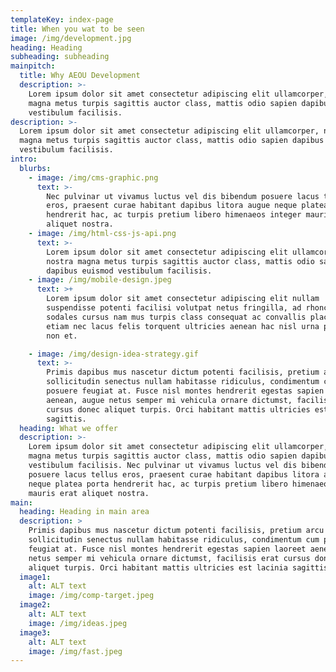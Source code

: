 ```yaml
---
templateKey: index-page
title: When you wat to be seen
image: /img/development.jpg
heading: Heading
subheading: subheading
mainpitch:
  title: Why AEOU Development
  description: >-
    Lorem ipsum dolor sit amet consectetur adipiscing elit ullamcorper, nostra
    magna metus turpis sagittis auctor class, mattis odio sapien dapibus euismod
    vestibulum facilisis.
description: >-
  Lorem ipsum dolor sit amet consectetur adipiscing elit ullamcorper, nostra
  magna metus turpis sagittis auctor class, mattis odio sapien dapibus euismod
  vestibulum facilisis.
intro:
  blurbs:
    - image: /img/cms-graphic.png
      text: >-
        Nec pulvinar ut vivamus luctus vel dis bibendum posuere lacus tellus
        eros, praesent curae habitant dapibus litora augue neque platea porta
        hendrerit hac, ac turpis pretium libero himenaeos integer mauris erat
        aliquet nostra.
    - image: /img/html-css-js-api.png
      text: >-
        Lorem ipsum dolor sit amet consectetur adipiscing elit ullamcorper,
        nostra magna metus turpis sagittis auctor class, mattis odio sapien
        dapibus euismod vestibulum facilisis. 
    - image: /img/mobile-design.jpeg
      text: >+
        Lorem ipsum dolor sit amet consectetur adipiscing elit nullam
        suspendisse potenti facilisi volutpat netus fringilla, ad rhoncus
        sodales cursus nam mus turpis class consequat ac convallis placerat est,
        etiam nec lacus felis torquent ultricies aenean hac nisl urna penatibus
        non et.

    - image: /img/design-idea-strategy.gif
      text: >-
        Primis dapibus mus nascetur dictum potenti facilisis, pretium arcu
        sollicitudin senectus nullam habitasse ridiculus, condimentum cum
        posuere feugiat at. Fusce nisl montes hendrerit egestas sapien laoreet
        aenean, augue netus semper mi vehicula ornare dictumst, facilisis erat
        cursus donec aliquet turpis. Orci habitant mattis ultricies est lacinia
        sagittis.
  heading: What we offer
  description: >-
    Lorem ipsum dolor sit amet consectetur adipiscing elit ullamcorper, nostra
    magna metus turpis sagittis auctor class, mattis odio sapien dapibus euismod
    vestibulum facilisis. Nec pulvinar ut vivamus luctus vel dis bibendum
    posuere lacus tellus eros, praesent curae habitant dapibus litora augue
    neque platea porta hendrerit hac, ac turpis pretium libero himenaeos integer
    mauris erat aliquet nostra.
main:
  heading: Heading in main area
  description: >
    Primis dapibus mus nascetur dictum potenti facilisis, pretium arcu
    sollicitudin senectus nullam habitasse ridiculus, condimentum cum posuere
    feugiat at. Fusce nisl montes hendrerit egestas sapien laoreet aenean, augue
    netus semper mi vehicula ornare dictumst, facilisis erat cursus donec
    aliquet turpis. Orci habitant mattis ultricies est lacinia sagittis,
  image1:
    alt: ALT text
    image: /img/comp-target.jpeg
  image2:
    alt: ALT text
    image: /img/ideas.jpeg
  image3:
    alt: ALT text
    image: /img/fast.jpeg
---
```

